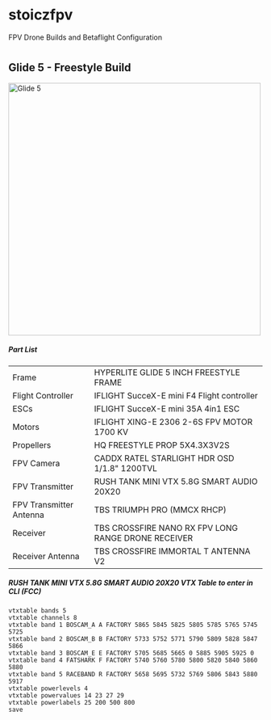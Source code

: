 # stoiczfpv
FPV Drone Builds and Betaflight Configuration 
#

## Glide 5 - Freestyle Build 

<img width="500" alt="Glide 5" src="https://github.com/hectorsvill/stoiczfpv/blob/main/images/Glide5.png">

##### Part List 

<table>
	<tr>
		<td>
			Frame
		</td>
		<td>
			HYPERLITE GLIDE 5 INCH FREESTYLE FRAME
		</td>
	</tr>
  <tr>
		<td>
			Flight Controller
		</td>
		<td>
			IFLIGHT SucceX-E mini F4 Flight controller
		</td>
	</tr>
  <tr>
		<td>
			ESCs
		</td>
		<td>
      IFLIGHT SucceX-E mini 35A 4in1 ESC
		</td>
	</tr>
  <tr>
		<td>
			Motors
		</td>
		<td>
      IFLIGHT XING-E 2306 2-6S FPV MOTOR 1700 KV
		</td>
	</tr>
  <tr>
		<td>
			Propellers
		</td>
		<td>
      HQ FREESTYLE PROP 5X4.3X3V2S 
		</td>
	</tr>
  <tr>
		<td>
			FPV Camera
		</td>
		<td>
      CADDX RATEL STARLIGHT HDR OSD 1/1.8" 1200TVL 
		</td>
	</tr>
  <tr>
    <td>
			FPV Transmitter
		</td>
		<td>
      RUSH TANK MINI VTX 5.8G SMART AUDIO 20X20 
		</td>
	</tr>
  <tr>
    <td>
			FPV Transmitter Antenna
		</td>
		<td>
      TBS TRIUMPH PRO (MMCX RHCP) 
		</td>
	</tr>
  <tr>
    <td>
			Receiver
		</td>
		<td>
      TBS CROSSFIRE NANO RX FPV LONG RANGE DRONE RECEIVER 
		</td>
	</tr>
  <tr>
    <td>
			Receiver Antenna
		</td>
		<td>
      TBS CROSSFIRE IMMORTAL T ANTENNA V2
		</td>
	</tr>
</table>


##### RUSH TANK MINI VTX 5.8G SMART AUDIO 20X20 VTX Table to enter in CLI (FCC)
```
vtxtable bands 5
vtxtable channels 8
vtxtable band 1 BOSCAM_A A FACTORY 5865 5845 5825 5805 5785 5765 5745 5725
vtxtable band 2 BOSCAM_B B FACTORY 5733 5752 5771 5790 5809 5828 5847 5866
vtxtable band 3 BOSCAM_E E FACTORY 5705 5685 5665 0 5885 5905 5925 0
vtxtable band 4 FATSHARK F FACTORY 5740 5760 5780 5800 5820 5840 5860 5880
vtxtable band 5 RACEBAND R FACTORY 5658 5695 5732 5769 5806 5843 5880 5917
vtxtable powerlevels 4
vtxtable powervalues 14 23 27 29
vtxtable powerlabels 25 200 500 800
save

```

